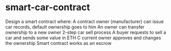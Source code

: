 # smart-car-contract

Design a smart contract where:
A contract owner (manufacturer) can issue car records, default ownership goes to him
An owner can transfer ownership to a new owner
2-step car sell process
A buyer requests to sell a car and sends some value in ETH
C current owner approves and changes the ownership
Smart contract works as an escrow
